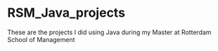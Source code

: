 # RSM_Java_projects

These are the projects I did using Java during my Master at Rotterdam School of Management
